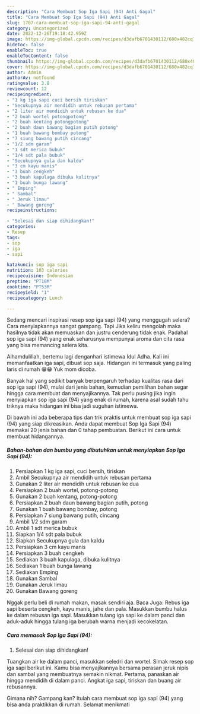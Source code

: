```yaml
---
description: "Cara Membuat Sop Iga Sapi (94) Anti Gagal"
title: "Cara Membuat Sop Iga Sapi (94) Anti Gagal"
slug: 1707-cara-membuat-sop-iga-sapi-94-anti-gagal
category: Uncategorized
date: 2022-12-26T19:18:42.959Z
image: https://img-global.cpcdn.com/recipes/d3dafb6701430112/680x482cq70/sop-iga-sapi-94-foto-resep-utama.jpg
hideToc: false
enableToc: true
enableTocContent: false
thumbnail: https://img-global.cpcdn.com/recipes/d3dafb6701430112/680x482cq70/sop-iga-sapi-94-foto-resep-utama.jpg
cover: https://img-global.cpcdn.com/recipes/d3dafb6701430112/680x482cq70/sop-iga-sapi-94-foto-resep-utama.jpg
author: Admin
authorAv: notfound
ratingvalue: 3.8
reviewcount: 12
recipeingredient:
- "1 kg iga sapi cuci bersih tiriskan"
- "Secukupnya air mendidih untuk rebusan pertama"
- "2 liter air mendidih untuk rebusan ke dua"
- "2 buah wortel potongpotong"
- "2 buah kentang potongpotong"
- "2 buah daun bawang bagian putih potong"
- "1 buah bawang bombay potong"
- "7 siung bawang putih cincang"
- "1/2 sdm garam"
- "1 sdt merica bubuk"
- "1/4 sdt pala bubuk"
- "Secukupnya gula dan kaldu"
- "3 cm kayu manis"
- "3 buah cengkeh"
- "3 buah kapulaga dibuka kulitnya"
- "1 buah bunga lawang"
- " Emping"
- " Sambal"
- " Jeruk limau"
- " Bawang goreng"
recipeinstructions:

- "Selesai dan siap dihidangkan!"
categories:
- Resep
tags:
- sop
- iga
- sapi

katakunci: sop iga sapi 
nutrition: 103 calories
recipecuisine: Indonesian
preptime: "PT18M"
cooktime: "PT53M"
recipeyield: "1"
recipecategory: Lunch

---
```



Sedang mencari inspirasi resep sop iga sapi (94) yang menggugah selera? Cara menyiapkannya sangat gampang. Tapi Jika keliru mengolah maka hasilnya tidak akan memuaskan dan justru cenderung tidak enak. Padahal sop iga sapi (94) yang enak seharusnya mempunyai aroma dan cita rasa yang bisa memancing selera kita.


Alhamdulillah, bertemu lagi denganhari istimewa Idul Adha. Kali ini memanfaatkan iga sapi, dibuat sop saja. Hidangan ini termasuk yang paling laris di rumah 😁😁 Yuk mom dicoba.

Banyak hal yang sedikit banyak berpengaruh terhadap kualitas rasa dari sop iga sapi (94), mulai dari jenis bahan, kemudian pemilihan bahan segar hingga cara membuat dan menyajikannya. Tak perlu pusing jika ingin menyiapkan sop iga sapi (94) yang enak di rumah, karena asal sudah tahu triknya maka hidangan ini bisa jadi suguhan istimewa.


Di bawah ini ada beberapa tips dan trik praktis untuk membuat sop iga sapi (94) yang siap dikreasikan. Anda dapat membuat Sop Iga Sapi (94) memakai 20 jenis bahan dan 0 tahap pembuatan. Berikut ini cara untuk membuat hidangannya.

<!--inarticleads1-->

##### Bahan-bahan dan bumbu yang dibutuhkan untuk menyiapkan Sop Iga Sapi (94):

1. Persiapkan 1 kg iga sapi, cuci bersih, tiriskan
1. Ambil Secukupnya air mendidih untuk rebusan pertama
1. Gunakan 2 liter air mendidih untuk rebusan ke dua
1. Persiapkan 2 buah wortel, potong-potong
1. Gunakan 2 buah kentang, potong-potong
1. Persiapkan 2 buah daun bawang bagian putih, potong
1. Gunakan 1 buah bawang bombay, potong
1. Persiapkan 7 siung bawang putih, cincang
1. Ambil 1/2 sdm garam
1. Ambil 1 sdt merica bubuk
1. Siapkan 1/4 sdt pala bubuk
1. Siapkan Secukupnya gula dan kaldu
1. Persiapkan 3 cm kayu manis
1. Persiapkan 3 buah cengkeh
1. Sediakan 3 buah kapulaga, dibuka kulitnya
1. Sediakan 1 buah bunga lawang
1. Sediakan  Emping
1. Gunakan  Sambal
1. Gunakan  Jeruk limau
1. Gunakan  Bawang goreng


Nggak perlu beli di rumah makan, masak sendiri aja. Baca Juga: Rebus iga sapi beserta cengkeh, kayu manis, jahe dan pala. Masukkan bumbu halus ke dalam rebusan iga sapi. Masukkan tulang iga sapi ke dalam panci dan aduk-aduk hingga tulang iga berubah warna menjadi kecokelatan. 

<!--inarticleads2-->

##### Cara memasak Sop Iga Sapi (94):


1. Selesai dan siap dihidangkan!

Tuangkan air ke dalam panci, masukkan seledri dan wortel. Simak resep sop iga sapi berikut ini. Kamu bisa menyajikannya bersama perasan jeruk nipis dan sambal yang membuatnya semakin nikmat. Pertama, panaskan air hingga mendidih di dalam panci. Angkat iga sapi, tiriskan dan buang air rebusannya. 

Gimana nih? Gampang kan? Itulah cara membuat sop iga sapi (94) yang bisa anda praktikkan di rumah. Selamat menikmati
